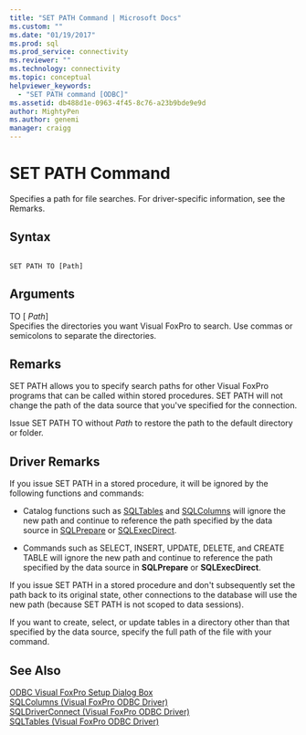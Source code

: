 ```yaml
---
title: "SET PATH Command | Microsoft Docs"
ms.custom: ""
ms.date: "01/19/2017"
ms.prod: sql
ms.prod_service: connectivity
ms.reviewer: ""
ms.technology: connectivity
ms.topic: conceptual
helpviewer_keywords: 
  - "SET PATH command [ODBC]"
ms.assetid: db488d1e-0963-4f45-8c76-a23b9bde9e9d
author: MightyPen
ms.author: genemi
manager: craigg
---
```

# SET PATH Command
Specifies a path for file searches. For driver-specific information, see the Remarks.  
  
## Syntax  
  
```  
  
SET PATH TO [Path]  
```  
  
## Arguments  
 TO [ *Path*]  
 Specifies the directories you want Visual FoxPro to search. Use commas or semicolons to separate the directories.  
  
## Remarks  
 SET PATH allows you to specify search paths for other Visual FoxPro programs that can be called within stored procedures. SET PATH will not change the path of the data source that you've specified for the connection.  
  
 Issue SET PATH TO without *Path* to restore the path to the default directory or folder.  
  
## Driver Remarks  
 If you issue SET PATH in a stored procedure, it will be ignored by the following functions and commands:  
  
-   Catalog functions such as [SQLTables](../../odbc/microsoft/sqltables-visual-foxpro-odbc-driver.md) and [SQLColumns](../../odbc/microsoft/sqlcolumns-visual-foxpro-odbc-driver.md) will ignore the new path and continue to reference the path specified by the data source in [SQLPrepare](../../odbc/microsoft/sqlprepare-visual-foxpro-odbc-driver.md) or [SQLExecDirect](../../odbc/microsoft/sqlexecdirect-visual-foxpro-odbc-driver.md).  
  
-   Commands such as SELECT, INSERT, UPDATE, DELETE, and CREATE TABLE will ignore the new path and continue to reference the path specified by the data source in **SQLPrepare** or **SQLExecDirect**.  
  
 If you issue SET PATH in a stored procedure and don't subsequently set the path back to its original state, other connections to the database will use the new path (because SET PATH is not scoped to data sessions).  
  
 If you want to create, select, or update tables in a directory other than that specified by the data source, specify the full path of the file with your command.  
  
## See Also  
 [ODBC Visual FoxPro Setup Dialog Box](../../odbc/microsoft/odbc-visual-foxpro-setup-dialog-box.md)   
 [SQLColumns (Visual FoxPro ODBC Driver)](../../odbc/microsoft/sqlcolumns-visual-foxpro-odbc-driver.md)   
 [SQLDriverConnect (Visual FoxPro ODBC Driver)](../../odbc/microsoft/sqldriverconnect-visual-foxpro-odbc-driver.md)   
 [SQLTables (Visual FoxPro ODBC Driver)](../../odbc/microsoft/sqltables-visual-foxpro-odbc-driver.md)
